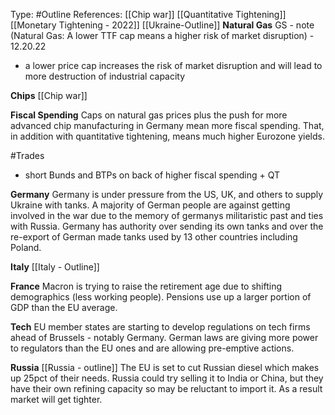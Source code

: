 Type: #Outline 
References: [[Chip war]]
[[Quantitative Tightening]]
[[Monetary Tightening - 2022]]
[[Ukraine-Outline]]
**Natural Gas**
GS - note (Natural Gas: A lower TTF cap means a higher risk of market disruption) - 12.20.22
- a lower price cap increases the risk of market disruption and will lead to more destruction of industrial capacity

**Chips**
[[Chip war]]

**Fiscal Spending**
Caps on natural gas prices plus the push for more advanced chip manufacturing in Germany mean more fiscal spending. That, in addition with quantitative tightening, means much higher Eurozone yields.



#Trades 
- short Bunds and BTPs on back of higher fiscal spending + QT

**Germany**
Germany is under pressure from the US, UK, and others to supply Ukraine with tanks. A majority of German people are against getting involved in the war due to the memory of germanys militaristic past and ties with Russia. Germany has authority over sending its own tanks and over the re-export of German made tanks used by 13 other countries including Poland.


**Italy**
[[Italy - Outline]]


**France**
Macron is trying to raise the retirement age due to shifting demographics (less working people). Pensions use up a larger portion of GDP than the EU average.

**Tech**
EU member states are starting to develop regulations on tech firms ahead of Brussels - notably Germany. German laws are giving more power to regulators than the EU ones and are allowing pre-emptive actions.

**Russia**
[[Russia - outline]]
The EU is set to cut Russian diesel which makes up 25pct of their needs. Russia could try selling it to India or China, but they have their own refining capacity so may be reluctant to import it. As a result market will get tighter.